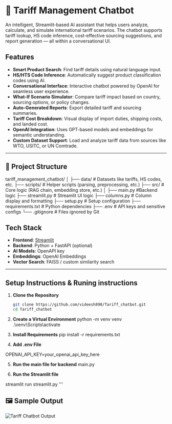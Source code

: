 # 🧾 Tariff Management Chatbot

An intelligent, Streamlit-based AI assistant that helps users analyze, calculate, and simulate international tariff scenarios. The chatbot supports tariff lookup, HS code inference, cost-effective sourcing suggestions, and report generation — all within a conversational UI.

##  Features

- **Smart Product Search**: Find tariff details using natural language input.
- **HS/HTS Code Inference**: Automatically suggest product classification codes using AI.
- **Conversational Interface**: Interactive chatbot powered by OpenAI for seamless user experience.
- **What-If Scenario Simulator**: Compare tariff impact based on country, sourcing options, or policy changes.
-  **Auto-Generated Reports**: Export detailed tariff and sourcing summaries.
-  **Tariff Cost Breakdown**: Visual display of import duties, shipping costs, and landed cost.
-  **OpenAI Integration**: Uses GPT-based models and embeddings for semantic understanding.
-  **Custom Dataset Support**: Load and analyze tariff data from sources like WTO, USITC, or UN Comtrade.

---

## 📂 Project Structure
tariff_management_chatbot/
│
├── data/ # Datasets like tariffs, HS codes, etc.
├── scripts/ # Helper scripts (parsing, preprocessing, etc.)
├── src/ # Core logic (RAG chain, embedding store, etc.)
│
├── main.py #Backend logic 
├── streamlit.py # Streamlit UI logic
├── columns.py # Column display and formatting
├── setup.py # Setup configuration
├── requirements.txt # Python dependencies
├── .env # API keys and sensitive configs
└── .gitignore # Files ignored by Git

## Tech Stack

- **Frontend**: [Streamlit](https://streamlit.io/)
- **Backend**: Python + FastAPI (optional)
- **AI Models**: OpenAPI key
- **Embeddings**: OpenAI Embeddings
- **Vector Search**: FAISS / custom similarity search

---

##  Setup Instructions & Runing instructions 

1. **Clone the Repository**
   ```bash
   git clone https://github.com/videesh890/Tariff_chatbot.git
   cd Tariff_chatbot

2. **Create a Virtual Environment**
python -m venv venv   
.\venv\Scripts\activate  

3. **Install Requirements**
pip install -r requirements.txt

4. **Add .env File**

OPENAI_API_KEY=your_openai_api_key_here

5. **Run the main file for backend**
 main.py

6. **Run the Streamlit file**
 
 streamlit run streamlit.py 
'''
## 🖼️ Sample Output

![Tariff Chatbot Output](output_img.png)



